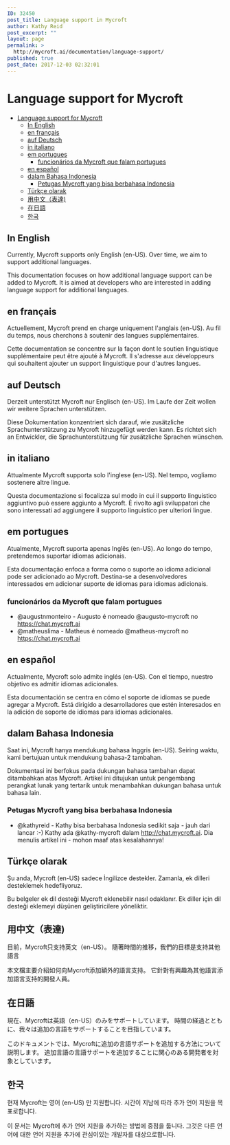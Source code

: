 ```yaml
---
ID: 32450
post_title: Language support in Mycroft
author: Kathy Reid
post_excerpt: ""
layout: page
permalink: >
  http://mycroft.ai/documentation/language-support/
published: true
post_date: 2017-12-03 02:32:01
---
```

# Language support for Mycroft

- [Language support for Mycroft](#language-support-for-mycroft)
  * [In English](#in-english)
  * [en français](#en-francais)
  * [auf Deutsch](#auf-deutsch)
  * [in italiano](#in-italiano)
  * [em portugues](#em-portugues)
    + [funcionários da Mycroft que falam portugues](#funcionarios-da-mycroft-que-falam-portugues)
  * [en español](#en-espanol)
  * [dalam Bahasa Indonesia](#dalam-bahasa-indonesia)
    + [Petugas Mycroft yang bisa berbahasa Indonesia](#petugas-mycroft-yang-bisa-berbahasa-indonesia)
  * [Türkçe olarak](#turkce-olarak)
  * [用中文（表達)](#%E7%94%A8%E4%B8%AD%E6%96%87%E8%A1%A8%E9%81%94)
  * [在日語](#%E5%9C%A8%E6%97%A5%E8%AA%9E)
  * [한국](#%ED%95%9C%EA%B5%AD)

## In English

Currently, Mycroft supports only English (en-US). Over time, we aim to support additional languages.

This documentation focuses on how additional language support can be added to Mycroft. It is aimed at developers who are interested in adding language support for additional languages.

## en français

Actuellement, Mycroft prend en charge uniquement l'anglais (en-US). Au fil du temps, nous cherchons à soutenir des langues supplémentaires.

Cette documentation se concentre sur la façon dont le soutien linguistique supplémentaire peut être ajouté à Mycroft. Il s'adresse aux développeurs qui souhaitent ajouter un support linguistique pour d'autres langues.

## auf Deutsch

Derzeit unterstützt Mycroft nur Englisch (en-US). Im Laufe der Zeit wollen wir weitere Sprachen unterstützen.

Diese Dokumentation konzentriert sich darauf, wie zusätzliche Sprachunterstützung zu Mycroft hinzugefügt werden kann. Es richtet sich an Entwickler, die Sprachunterstützung für zusätzliche Sprachen wünschen.

## in italiano

Attualmente Mycroft supporta solo l'inglese (en-US). Nel tempo, vogliamo sostenere altre lingue.

Questa documentazione si focalizza sul modo in cui il supporto linguistico aggiuntivo può essere aggiunto a Mycroft. È rivolto agli sviluppatori che sono interessati ad aggiungere il supporto linguistico per ulteriori lingue.

## em portugues

Atualmente, Mycroft suporta apenas Inglês (en-US). Ao longo do tempo, pretendemos suportar idiomas adicionais.

Esta documentação enfoca a forma como o suporte ao idioma adicional pode ser adicionado ao Mycroft. Destina-se a desenvolvedores interessados em adicionar suporte de idiomas para idiomas adicionais.

### funcionários da Mycroft que falam portugues

* @augustnmonteiro - Augusto é nomeado @augusto-mycroft no https://chat.mycroft.ai
* @matheuslima - Matheus é nomeado @matheus-mycroft no https://chat.mycroft.ai

## en español

Actualmente, Mycroft solo admite inglés (en-US). Con el tiempo, nuestro objetivo es admitir idiomas adicionales.

Esta documentación se centra en cómo el soporte de idiomas se puede agregar a Mycroft. Está dirigido a desarrolladores que estén interesados en la adición de soporte de idiomas para idiomas adicionales.

## dalam Bahasa Indonesia

Saat ini, Mycroft hanya mendukung bahasa Inggris (en-US). Seiring waktu, kami bertujuan untuk mendukung bahasa-2 tambahan.

Dokumentasi ini berfokus pada dukungan bahasa tambahan dapat ditambahkan atas Mycroft. Artikel ini ditujukan untuk pengembang perangkat lunak yang tertarik untuk menambahkan dukungan bahasa untuk bahasa lain.

### Petugas Mycroft yang bisa berbahasa Indonesia

* @kathyreid - Kathy bisa berbahasa Indonesia sedikit saja - jauh dari lancar :-) Kathy ada @kathy-mycroft dalam http://chat.mycroft.ai. Dia menulis artikel ini - mohon maaf atas kesalahannya!

## Türkçe olarak

Şu anda, Mycroft (en-US) sadece İngilizce destekler. Zamanla, ek dilleri desteklemek hedefliyoruz.

Bu belgeler ek dil desteği Mycroft eklenebilir nasıl odaklanır. Ek diller için dil desteği eklemeyi düşünen geliştiricilere yöneliktir.

## 用中文（表達)

目前，Mycroft只支持英文（en-US）。 隨著時間的推移，我們的目標是支持其他語言

本文檔主要介紹如何向Mycroft添加額外的語言支持。 它針對有興趣為其他語言添加語言支持的開發人員。

## 在日語

現在、Mycroftは英語（en-US）のみをサポートしています。 時間の経過とともに、我々は追加の言語をサポートすることを目指しています。

このドキュメントでは、Mycroftに追加の言語サポートを追加する方法について説明します。 追加言語の言語サポートを追加することに関心のある開発者を対象としています。

## 한국

현재 Mycroft는 영어 (en-US) 만 지원합니다. 시간이 지남에 따라 추가 언어 지원을 목표로합니다.

이 문서는 Mycroft에 추가 언어 지원을 추가하는 방법에 중점을 둡니다. 그것은 다른 언어에 대한 언어 지원을 추가에 관심이있는 개발자를 대상으로합니다.